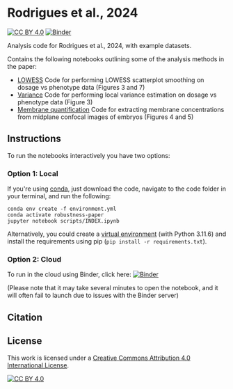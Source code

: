 # Rodrigues et al., 2024

[![CC BY 4.0][cc-by-shield]][cc-by]
[![Binder](https://mybinder.org/badge_logo.svg)](https://mybinder.org/v2/gh/tsmbland/Rodrigues-et-al/HEAD?filepath=%2Fscripts/INDEX.ipynb)

Analysis code for Rodrigues et al., 2024, with example datasets.

Contains the following notebooks outlining some of the analysis methods in the paper:

- [LOWESS](scripts/LOWESS.ipynb) 
Code for performing LOWESS scatterplot smoothing on dosage vs phenotype data (Figures 3 and 7)
- [Variance](scripts/Variance.ipynb)
Code for performing local variance estimation on dosage vs phenotype data (Figure 3)
- [Membrane quantification](scripts/Membrane_quantification.ipynb) 
Code for extracting membrane concentrations from midplane confocal images of embryos (Figures 4 and 5)

## Instructions

To run the notebooks interactively you have two options:

### Option 1: Local

If you're using [conda](https://conda.io/projects/conda/en/latest/user-guide/getting-started.html), just download the code, navigate to the code folder in your terminal, and run the following:

    conda env create -f environment.yml
    conda activate robustness-paper
    jupyter notebook scripts/INDEX.ipynb

Alternatively, you could create a [virtual environment](https://docs.python.org/3/library/venv.html) (with Python 3.11.6) and install the requirements using pip (`pip install -r requirements.txt`).
    
### Option 2: Cloud

To run in the cloud using Binder, click here: [![Binder](https://mybinder.org/badge_logo.svg)](https://mybinder.org/v2/gh/tsmbland/Rodrigues-et-al/HEAD?filepath=%2Fscripts/INDEX.ipynb)

(Please note that it may take several minutes to open the notebook, and it will often fail to launch due to issues with the Binder server)

## Citation

## License

This work is licensed under a
[Creative Commons Attribution 4.0 International License][cc-by].

[![CC BY 4.0][cc-by-image]][cc-by]

[cc-by]: http://creativecommons.org/licenses/by/4.0/

[cc-by-image]: https://i.creativecommons.org/l/by/4.0/88x31.png

[cc-by-shield]: https://img.shields.io/badge/License-CC%20BY%204.0-lightgrey.svg


